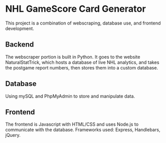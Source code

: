 # NHL GameScore Card Generator 
This project is a combination of webscraping, database use, and frontend development. 
## Backend
The webscraper portion is built in Python. It goes to the website NaturalStatTrick, which hosts a database of live NHL analytics, and takes the postgame report numbers, then stores them into a custom database.
## Database
Using mySQL and PhpMyAdmin to store and manipulate data. 
## Frontend
The frontend is Javascript with HTML/CSS and uses Node.js to communicate with the database. Frameworks used: Express, Handlebars, jQuery.